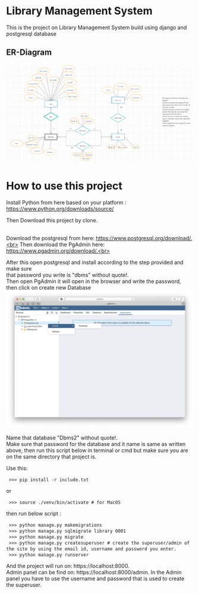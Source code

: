 # Library Management System
This is the project on Library Management System build using django and postgresql database

## ER-Diagram
![](image/ER-Diagram.png)

# How to use this project
Install Python from here based on your platform : https://www.python.org/downloads/source/

Then Download this project by clone.

<br>Download the postgresql from here: https://www.postgresql.org/download/.<br>
Then download the PgAdmin here: https://www.pgadmin.org/download/.<br>

After this open postgresql and install according to the step provided and make sure<br>
that password you write is "dbms" without quote!.<br>
Then open PgAdmin it will open in the browser and write the password, then click on create new Database
![](image/create_database.png)

Name that database "Dbms2" without quote!.<br>
Make sure that password for the database and it name is same as written above,
then run this script below in terminal or cmd but make sure you are on the same directory that project is.

Use this:
```
 >>> pip install -r include.txt
```
or 
```
 >>> source ./venv/bin/activate # for MacOS
```
then run below script :
```
 >>> python manage.py makemigrations
 >>> python manage.py sqlmigrate library 0001
 >>> python manage.py migrate
 >>> python manage.py createsuperuser # create the superuser/admin of the site by using the email id, username and password you enter.
 >>> python manage.py runserver
```

And the project will run on: https://localhost:8000. <br>
Admin panel can be find on: https://localhost:8000/admin. In the Admin panel you have to use the username and password that is used to create the superuser.

